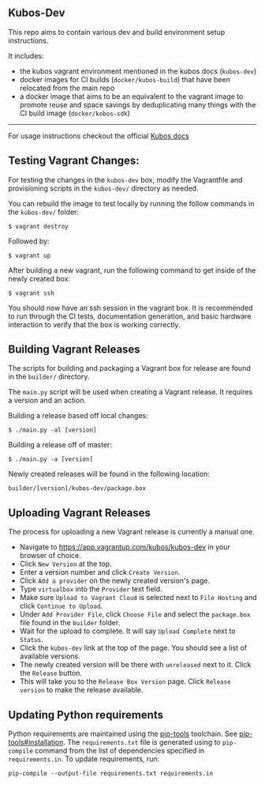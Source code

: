 ##  Kubos-Dev

This repo aims to contain various dev and build environment setup instructions.

It includes:
- the kubos vagrant environment mentioned in the kubos docs (`kubos-dev`)
- docker images for CI builds (`docker/kubos-build`) that have been relocated from the main repo
- a docker image that aims to be an equivalent to the vagrant image to promote reuse and space savings by deduplicating many things with the CI build image (`docker/kobos-sdk`) 


------


For usage instructions checkout the official [Kubos docs](https://docs.kubos.com/latest/sdk-docs/index.html)

## Testing Vagrant Changes:

For testing the changes in the `kubos-dev` box, modify the Vagrantfile and provisioning scripts in the `kubos-dev/` directory as needed.

You can rebuild the image to test locally by running the follow commands in the `kubos-dev/` folder:

    $ vagrant destroy

Followed by:

    $ vagrant up

After building a new vagrant, run the following command to get inside of the newly created box:

    $ vagrant ssh

You should now have an ssh session in the vagrant box. It is recommended to run through the CI tests, documentation generation,
and basic hardware interaction to verify that the box is working correctly.

## Building Vagrant Releases

The scripts for building and packaging a Vagrant box for release are found in the `builder/` directory.

The `main.py` script will be used when creating a Vagrant release.
It requires a version and an action.

Building a release based off local changes:

    $ ./main.py -al [version]

Building a release off of master:

    $ ./main.py -a [version]

Newly created releases will be found in the following location:

    builder/[version]/kubos-dev/package.box

## Uploading Vagrant Releases

The process for uploading a new Vagrant release is currently a manual one.

- Navigate to https://app.vagrantup.com/kubos/kubos-dev in your browser of choice.
- Click `New Version` at the top.
- Enter a version number and click `Create Version`.
- Click `Add a provider` on the newly created version's page.
- Type `virtualbox` into the `Provider` text field.
- Make sure `Upload to Vagrant Cloud` is selected next to `File Hosting` and click `Continue to Upload`.
- Under `Add Provider File`, click `Choose File` and select the `package.box` file found in the `builder` folder.
- Wait for the upload to complete. It will say `Upload Complete` next to `Status`.
- Click the `kubos-dev` link at the top of the page. You should see a list of available versions.
- The newly created version will be there with `unreleased` next to it. Click the `Release` button.
- This will take you to the `Release Box Version` page. Click `Release version` to make the release available.

## Updating Python requirements

Python requirements are maintained using the [pip-tools](https://github.com/jazzband/pip-tools) toolchain. See [pip-tools#installation](https://github.com/jazzband/pip-tools#installation). The `requirements.txt` file is generated using to `pip-compile` command from the list of dependencies specified in `requirements.in`. To update requirements, run:

```
pip-compile --output-file requirements.txt requirements.in
```
